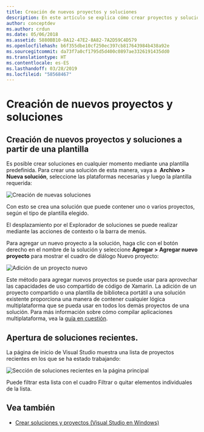```yaml
---
title: Creación de nuevos proyectos y soluciones
description: En este artículo se explica cómo crear proyectos y soluciones en Visual Studio para Mac
author: conceptdev
ms.author: crdun
ms.date: 05/06/2018
ms.assetid: 5880BB10-0A12-47E2-8A82-7A2D59C4D579
ms.openlocfilehash: b6f355dbe10cf250ec397cb817643984b438a92e
ms.sourcegitcommit: da73f7a0cf1795d5d400c0897ae3326191435dd0
ms.translationtype: HT
ms.contentlocale: es-ES
ms.lasthandoff: 03/28/2019
ms.locfileid: "58568467"
---
```

# <a name="creating-new-projects-and-solutions"></a>Creación de nuevos proyectos y soluciones

## <a name="creating-new-projects-and-solutions-from-a-template"></a>Creación de nuevos proyectos y soluciones a partir de una plantilla

Es posible crear soluciones en cualquier momento mediante una plantilla predefinida. Para crear una solución de esta manera, vaya a  **Archivo > Nueva solución**, seleccione las plataformas necesarias y luego la plantilla requerida:

![Creación de nuevas soluciones](media/projects-and-solutions-image0.png)

Con esto se crea una solución que puede contener uno o varios proyectos, según el tipo de plantilla elegido.

El desplazamiento por el Explorador de soluciones se puede realizar mediante las acciones de contexto o la barra de menús.

Para agregar un nuevo proyecto a la solución, haga clic con el botón derecho en el nombre de la solución y seleccione **Agregar > Agregar nuevo proyecto** para mostrar el cuadro de diálogo Nuevo proyecto:

![Adición de un proyecto nuevo](media/projects-and-solutions-image4.png)

Este método para agregar nuevos proyectos se puede usar para aprovechar las capacidades de uso compartido de código de Xamarin. La adición de un proyecto compartido o una plantilla de biblioteca portátil a una solución existente proporciona una manera de contener cualquier lógica multiplataforma que se pueda usar en todos los demás proyectos de una solución. Para más información sobre cómo compilar aplicaciones multiplataforma, vea la [guía en cuestión](https://developer.xamarin.com/guides/cross-platform/application_fundamentals/code-sharing/).

## <a name="opening-recent-solutions"></a>Apertura de soluciones recientes.

La página de inicio de Visual Studio muestra una lista de proyectos recientes en los que se ha estado trabajando:

![Sección de soluciones recientes en la página principal](media/create-new-projects-recent.png)

Puede filtrar esta lista con el cuadro Filtrar o quitar elementos individuales de la lista.

## <a name="see-also"></a>Vea también

- [Crear soluciones y proyectos (Visual Studio en Windows)](/visualstudio/ide/creating-solutions-and-projects)